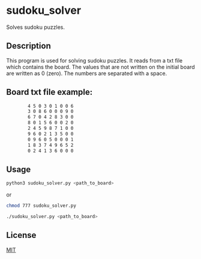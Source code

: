 # sudoku_solver

Solves sudoku puzzles. 

## Description

This program is used for solving sudoku puzzles. It reads from a txt file which
contains the board. The values that are not written on the initial board are
written as 0 (zero). The numbers are separated with a space.

## Board txt file example:

```txt
        4 5 0 3 0 1 0 0 6
        3 0 8 6 0 0 0 9 0
        6 7 0 4 2 8 3 0 0
        8 0 1 5 6 0 0 2 0
        2 4 5 9 8 7 1 0 0
        9 6 0 2 1 3 5 0 0
        0 9 6 0 5 0 0 0 1
        1 8 3 7 4 9 6 5 2
        0 2 4 1 3 6 0 0 0
```

## Usage

```bash
python3 sudoku_solver.py <path_to_board>
```
or

```bash
chmod 777 sudoku_solver.py
```
```bash
./sudoku_solver.py <path_to_board>
```

## License
[MIT](https://choosealicense.com/licenses/mit/)
